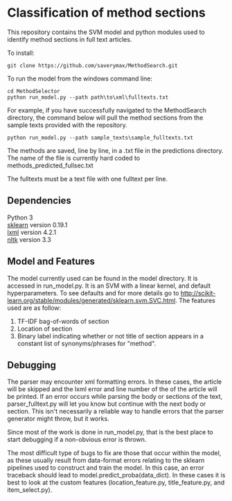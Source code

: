 # Classification of method sections

This repository contains the SVM model and python modules used to identify method sections in full text articles.


To install:
```
git clone https://github.com/saverymax/MethodSearch.git
```

To run the model from the windows command line:
```
cd MethodSelector
python run_model.py --path path\to\xml\fulltexts.txt

```

For example, if you have successfully navigated to the MethodSearch directory,
the command below will pull the method sections from the sample texts provided with the repository.
```
python run_model.py --path sample_texts\sample_fulltexts.txt
```
The methods are saved, line by line, in a .txt file in the predictions directory. The name of the file is currently hard coded to methods_predicted_fullsec.txt

The fulltexts must be a text file with one fulltext per line.

## Dependencies

Python 3<br>
[sklearn](http://scikit-learn.org/stable/install.html) version 0.19.1<br>
[lxml](https://lxml.de/installation.html) version 4.2.1 <br>
[nltk](http://www.nltk.org/install.html) version 3.3 <br>

## Model and Features

The model currently used can be found in the model directory. It is accessed
in run_model.py. It is an SVM with a linear kernel, and default hyperparameters.
To see defaults and for more details go to http://scikit-learn.org/stable/modules/generated/sklearn.svm.SVC.html. The features used
are as follow:
  1. TF-IDF bag-of-words of section
  2. Location of section
  3. Binary label indicating whether or not title of section appears in a constant
  list of synonyms/phrases for "method". 

## Debugging

The parser may encounter xml formatting errors. In these cases, the article will be skipped and the lxml error and line number of the of the article will be printed. If an error occurs while parsing the body or sections of the text, parser_fulltext.py will let you know but continue with the next body or section. This isn't necessarily a
reliable way to handle errors that the parser generator might throw, but it works.

Since most of the work is done in run_model.py, that is the best place to start debugging
if a non-obvious error is thrown.

The most difficult type of bugs to fix are those that occur within the model, as these usually result from data-format errors relating to the sklearn pipelines used to construct and train the model. In this case, an error traceback should lead to model.predict_proba(data_dict). In these cases it is best to look at the custom features (location_feature.py, title_feature.py, and item_select.py).
